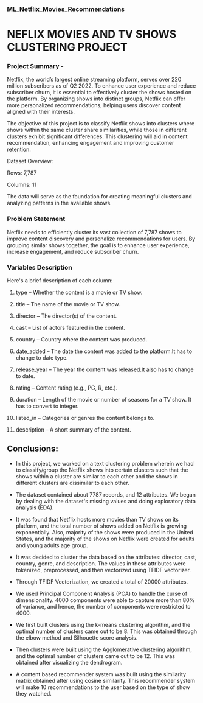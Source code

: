 ### ML_Netflix_Movies_Recommendations

# NEFLIX MOVIES AND TV SHOWS CLUSTERING PROJECT


### Project Summary -

Netflix, the world’s largest online streaming platform, serves over 220 million subscribers as of Q2 2022. To enhance user experience and reduce subscriber churn, it is essential to effectively cluster the shows hosted on the platform. By organizing shows into distinct groups, Netflix can offer more personalized recommendations, helping users discover content aligned with their interests.

The objective of this project is to classify Netflix shows into clusters where shows within the same cluster share similarities, while those in different clusters exhibit significant differences. This clustering will aid in content recommendation, enhancing engagement and improving customer retention.

Dataset Overview:

Rows: 7,787

Columns: 11

The data will serve as the foundation for creating meaningful clusters and analyzing patterns in the available shows.


### Problem Statement

Netflix needs to efficiently cluster its vast collection of 7,787 shows to improve content discovery and personalize recommendations for users. By grouping similar shows together, the goal is to enhance user experience, increase engagement, and reduce subscriber churn.

### Variables Description

Here's a brief description of each column:

1) type – Whether the content is a movie or TV show.

2) title – The name of the movie or TV show.

3) director – The director(s) of the content.

4) cast – List of actors featured in the content.

5) country – Country where the content was produced.

6) date_added – The date the content was added to the platform.It has to change to date type.

7) release_year – The year the content was released.It also has to change to date.

8) rating – Content rating (e.g., PG, R, etc.).

9) duration – Length of the movie or number of seasons for a TV show. It has to convert to integer.

10) listed_in – Categories or genres the content belongs to.

11) description – A short summary of the content.





##  Conclusions:

* In this project, we worked on a text clustering problem wherein we had to classify/group the Netflix shows into certain clusters such that the shows within a cluster are similar to each other and the shows in different clusters are dissimilar to each other.

* The dataset contained about 7787 records, and 12 attributes.
We began by dealing with the dataset's missing values and doing exploratory data analysis (EDA).

* It was found that Netflix hosts more movies than TV shows on its platform, and the total number of shows added on Netflix is growing exponentially. Also, majority of the shows were produced in the United States, and the majority of the shows on Netflix were created for adults and young adults age group.

* It was decided to cluster the data based on the attributes: director, cast, country, genre, and description. The values in these attributes were tokenized, preprocessed, and then vectorized using TFIDF vectorizer.

* Through TFIDF Vectorization, we created a total of 20000 attributes.

* We used Principal Component Analysis (PCA) to handle the curse of dimensionality. 4000 components were able to capture more than 80% of variance, and hence, the number of components were restricted to 4000.

* We first built clusters using the k-means clustering algorithm, and the optimal number of clusters came out to be 8. This was obtained through the elbow method and Silhouette score analysis.

* Then clusters were built using the Agglomerative clustering algorithm, and the optimal number of clusters came out to be 12. This was obtained after visualizing the dendrogram.

* A content based recommender system was built using the similarity matrix obtained after using cosine similarity. This recommender system will make 10 recommendations to the user based on the type of show they watched.

